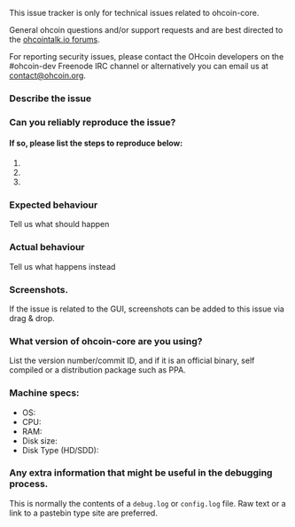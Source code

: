 <!--- Remove sections that do not apply -->

This issue tracker is only for technical issues related to ohcoin-core.

General ohcoin questions and/or support requests and are best directed to the [ohcointalk.io forums](https://ohcointalk.io/).

For reporting security issues, please contact the OHcoin developers on the #ohcoin-dev Freenode IRC channel or alternatively you can email us at contact@ohcoin.org.

### Describe the issue

### Can you reliably reproduce the issue?
#### If so, please list the steps to reproduce below:
1.
2.
3.

### Expected behaviour
Tell us what should happen

### Actual behaviour
Tell us what happens instead

### Screenshots.
If the issue is related to the GUI, screenshots can be added to this issue via drag & drop.

### What version of ohcoin-core are you using?
List the version number/commit ID, and if it is an official binary, self compiled or a distribution package such as PPA.

### Machine specs:
- OS:
- CPU:
- RAM:
- Disk size:
- Disk Type (HD/SDD):

### Any extra information that might be useful in the debugging process.
This is normally the contents of a `debug.log` or `config.log` file. Raw text or a link to a pastebin type site are preferred.
